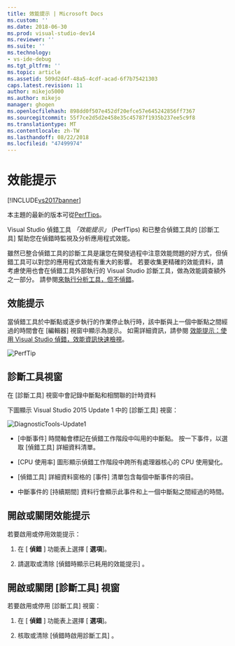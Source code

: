 ```yaml
---
title: 效能提示 | Microsoft Docs
ms.custom: ''
ms.date: 2018-06-30
ms.prod: visual-studio-dev14
ms.reviewer: ''
ms.suite: ''
ms.technology:
- vs-ide-debug
ms.tgt_pltfrm: ''
ms.topic: article
ms.assetid: 509d2d4f-48a5-4cdf-acad-6f7b75421303
caps.latest.revision: 11
author: mikejo5000
ms.author: mikejo
manager: ghogen
ms.openlocfilehash: 898dd0f507e452df20efce57e645242856ff7367
ms.sourcegitcommit: 55f7ce2d5d2e458e35c45787f1935b237ee5c9f8
ms.translationtype: MT
ms.contentlocale: zh-TW
ms.lasthandoff: 08/22/2018
ms.locfileid: "47499974"
---
```

# <a name="perftips"></a>效能提示
[!INCLUDE[vs2017banner](../includes/vs2017banner.md)]

本主題的最新的版本可從[PerfTips](https://docs.microsoft.com/visualstudio/profiling/perftips)。  
  
Visual Studio 偵錯工具 *「效能提示」* (PerfTips) 和已整合偵錯工具的 [診斷工具]  幫助您在偵錯時監視及分析應用程式效能。  
  
 雖然已整合偵錯工具的診斷工具是讓您在開發過程中注意效能問題的好方式，但偵錯工具可以對您的應用程式效能有重大的影響。 若要收集更精確的效能資料，請考慮使用也會在偵錯工具外部執行的 Visual Studio 診斷工具，做為效能調查額外之一部分。 請參閱[來執行分析工具，但不偵錯](http://msdn.microsoft.com/library/e97ce1a4-62d6-4b8e-a2f7-61576437ff01)。  
  
## <a name="perftips"></a>效能提示  
 當偵錯工具於中斷點或逐步執行的作業停止執行時，該中斷與上一個中斷點之間經過的時間會在 [編輯器] 視窗中顯示為提示。 如需詳細資訊，請參閱 [效能提示：使用 Visual Studio 偵錯，效能資訊快速檢視](http://blogs.msdn.com/b/visualstudioalm/archive/2014/08/18/perftips-performance-information-at-a-glance-while-debugging-with-visual-studio.aspx)。  
  
 ![PerfTip](../profiling/media/dbgdiag-perf-perftip.png "DBGDIAG_PERF_PerfTip")  
  
## <a name="diagnostics-tools-window"></a>診斷工具視窗  
 在 [診斷工具] 視窗中會記錄中斷點和相關聯的計時資料  
  
 下圖顯示 Visual Studio 2015 Update 1 中的 [診斷工具] 視窗：  
  
 ![DiagnosticTools&#45;Update1](../profiling/media/diagnostictools-update1.png "DiagnosticTools-Update1")  
  
-   [中斷事件]  時間軸會標記在偵錯工作階段中叫用的中斷點。 按一下事件，以選取 [偵錯工具]  詳細資料清單。  
  
-   [CPU 使用率]  圖形顯示偵錯工作階段中跨所有處理器核心的 CPU 使用變化。  
  
-   [偵錯工具]  詳細資料窗格的 [事件]  清單包含每個中斷事件的項目。  
  
-   中斷事件的 [持續期間]  資料行會顯示此事件和上一個中斷點之間經過的時間。  
  
## <a name="turn-perftips-on-or-off"></a>開啟或關閉效能提示  
 若要啟用或停用效能提示：  
  
1.  在 [ **偵錯** ] 功能表上選擇 [ **選項**]。  
  
2.  請選取或清除 [偵錯時顯示已耗用的效能提示] 。  
  
## <a name="turn-the-diagnostic-tools-window-on-or-off"></a>開啟或關閉 [診斷工具] 視窗  
 若要啟用或停用 [診斷工具] 視窗：  
  
1.  在 [ **偵錯** ] 功能表上選擇 [ **選項**]。  
  
2.  核取或清除 [偵錯時啟用診斷工具] 。



